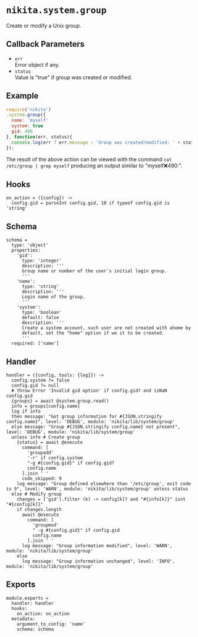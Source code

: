 
# `nikita.system.group`

Create or modify a Unix group.

## Callback Parameters

* `err`   
  Error object if any.   
* `status`   
  Value is "true" if group was created or modified.   

## Example

```js
require('nikita')
.system.group({
  name: 'myself'
  system: true
  gid: 490
}, function(err, status){
  console.log(err ? err.message : 'Group was created/modified: ' + status);
});
```

The result of the above action can be viewed with the command
`cat /etc/group | grep myself` producing an output similar to
"myself:x:490:".

## Hooks

    on_action = ({config}) ->
      config.gid = parseInt config.gid, 10 if typeof config.gid is 'string'

## Schema

    schema =
      type: 'object'
      properties:
        'gid':
          type: 'integer'
          description: '''
          Group name or number of the user´s initial login group.
          '''
        'name':
          type: 'string'
          description: '''
          Login name of the group.
          '''
        'system':
          type: 'boolean'
          default: false
          description: '''
          Create a system account, such user are not created with ahome by
          default, set the "home" option if we it to be created.
          '''
      required: ['name']

## Handler

    handler = ({config, tools: {log}}) ->
      config.system ?= false
      config.gid ?= null
      # throw Error 'Invalid gid option' if config.gid? and isNaN config.gid
      {groups} = await @system.group.read()
      info = groups[config.name]
      log if info
      then message: "Got group information for #{JSON.stringify config.name}", level: 'DEBUG', module: 'nikita/lib/system/group'
      else message: "Group #{JSON.stringify config.name} not present", level: 'DEBUG', module: 'nikita/lib/system/group'
      unless info # Create group
        {status} = await @execute
          command: [
            'groupadd'
            '-r' if config.system
            "-g #{config.gid}" if config.gid?
            config.name
          ].join ' '
          code_skipped: 9
        log message: "Group defined elsewhere than '/etc/group', exit code is 9", level: 'WARN', module: 'nikita/lib/system/group' unless status
      else # Modify group
        changes = ['gid'].filter (k) -> config[k]? and "#{info[k]}" isnt "#{config[k]}"
        if changes.length
          await @execute
            command: [
              'groupmod'
              " -g #{config.gid}" if config.gid
              config.name
            ].join ' '
          log message: "Group information modified", level: 'WARN', module: 'nikita/lib/system/group'
        else
          log message: "Group information unchanged", level: 'INFO', module: 'nikita/lib/system/group'

## Exports

    module.exports =
      handler: handler
      hooks:
        on_action: on_action
      metadata:
        argument_to_config: 'name'
        schema: schema
